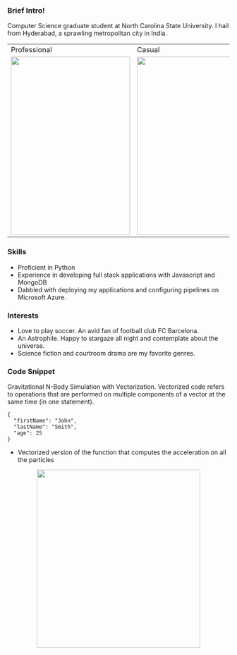### Brief Intro!

Computer Science graduate student at North Carolina State University. I hail from Hyderabad, a sprawling metropolitan city in India.


<table>
  <tr>
    <td>Professional</td>
     <td>Casual</td>
     <td>Holiday Mention</td>
  </tr>
  <tr>
    <td><img src="https://drive.google.com/uc?export=view&id=1HwUpK411M2Cay9ZvXUBjRTYrOfmNI-Ht" width=270 height=405></td>
    <td><img src="https://drive.google.com/uc?export=view&id=17b-MktAftWTMuZdjLRnAVO-Q5hU5VjNG" width=270 height=405></td>
    <td><img src="https://drive.google.com/uc?export=view&id=1bQfNxBupfjmNY3jDrt9sO_kqdzfseBYo" width=270 height=405></td>
  </tr>
 </table>


### Skills

* Proficient in Python
* Experience in developing full stack applications with Javascript and MongoDB
* Dabbled with deploying my applications and configuring pipelines on Microsoft Azure.

### Interests
* Love to play soccer. An avid fan of football club FC Barcelona.
* An Astrophile. Happy to stargaze all night and contemplate about the universe.
* Science fiction and courtroom drama are my favorite genres.

### Code Snippet

Gravitational N-Body Simulation with Vectorization.
Vectorized code refers to operations that are performed on multiple components of a vector at the
same time (in one statement).

```
{
  "firstName": "John",
  "lastName": "Smith",
  "age": 25
}
```

* Vectorized version of the function that computes the acceleration on all the particles
<p align="center">
  <img src="https://miro.medium.com/max/1024/1*JuuCy0bJya1__ggeG9MWTw.gif"  width=370 height=405>
</p>




